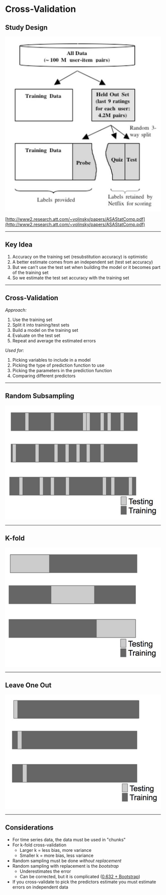 # Cross-Validation



## Study Design

![](studydesign.JPG)

[http://www2.research.att.com/~volinsky/papers/ASAStatComp.pdf](http://www2.research.att.com/~volinsky/papers/ASAStatComp.pdf)

---

## Key Idea

1. Accuracy on the training set (resubstitution accuracy) is optimistic
2. A better estimate comes from an independent set (test set accuracy)
3. But we can't use the test set when building the model or it becomes part of the training set
4. So we estimate the test set accuracy with the training set

---

## Cross-Validation

_Approach:_

1. Use the training set
2. Split it into training/test sets
3. Build a model on the training set
4. Evaluate on the test set
5. Repeat and average the estimated errors

_Used for:_

1. Picking variables to include in a model
2. Picking the type of prediction function to use
3. Picking the parameters in the prediction function
4. Comparing different predictors

---

## Random Subsampling

![](rsample.JPG)

---

## K-fold

![](kfold.JPG)

---

## Leave One Out

![](oneout.JPG)

---

## Considerations

- For time series data, the data must be used in "chunks"
- For k-fold cross-validation
    - Larger k = less bias, more variance
    - Smaller k = more bias, less variance
- Random sampling must be done _without replacement_
- Random sampling with replacement is the _bootstrap_
    - Underestimates the error
    - Can be corrected, but it is complicated ([0.632 + Bootstrap](https://www.jstor.org/stable/2965703))
- If you cross-validate to pick the predictors estimate you must estimate errors on independent data
